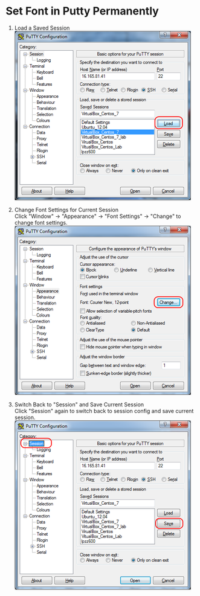# Set Font in Putty Permanently

1. Load a Saved Session  
   ![](./01.png)

2. Change Font Settings for Current Session  
   Click "Window" -> "Appearance" -> "Font Settings" -> "Change" to change font settings.
   ![](./02.png)

3. Switch Back to "Session" and Save Current Session  
   Click "Session" again to switch back to session config and save current session.
   ![](./03.png)